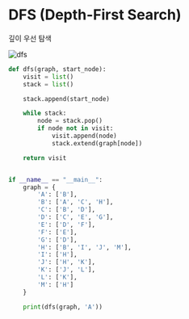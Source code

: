 # DFS (Depth-First Search)
깊이 우선 탐색

![dfs](https://upload.wikimedia.org/wikipedia/commons/7/7f/Depth-First-Search.gif)


```python
def dfs(graph, start_node):
    visit = list()
    stack = list()

    stack.append(start_node)

    while stack:
        node = stack.pop()
        if node not in visit:
            visit.append(node)
            stack.extend(graph[node])

    return visit


if __name__ == "__main__":
    graph = {
        'A': ['B'],
        'B': ['A', 'C', 'H'],
        'C': ['B', 'D'],
        'D': ['C', 'E', 'G'],
        'E': ['D', 'F'],
        'F': ['E'],
        'G': ['D'],
        'H': ['B', 'I', 'J', 'M'],
        'I': ['H'],
        'J': ['H', 'K'],
        'K': ['J', 'L'],
        'L': ['K'],
        'M': ['H']
    }

    print(dfs(graph, 'A'))
```

## 
